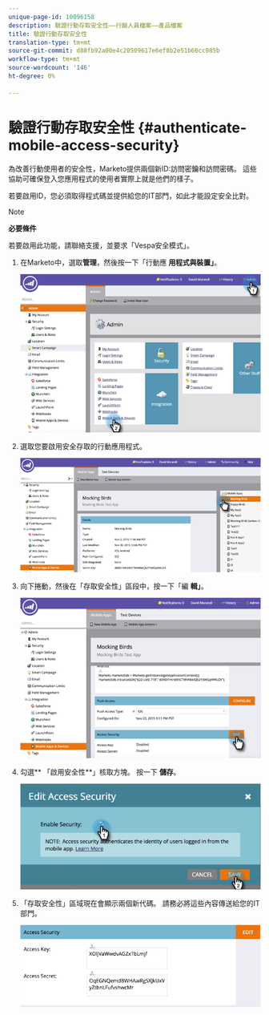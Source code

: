 ```yaml
---
unique-page-id: 10096158
description: 驗證行動存取安全性——行銷人員檔案——產品檔案
title: 驗證行動存取安全性
translation-type: tm+mt
source-git-commit: d88fb92a00e4c20509617e6ef8b2e51b66cc085b
workflow-type: tm+mt
source-wordcount: '146'
ht-degree: 0%

---
```



# 驗證行動存取安全性 {#authenticate-mobile-access-security}

為改善行動使用者的安全性，Marketo提供兩個新ID:訪問密鑰和訪問密碼。 這些協助可確保登入您應用程式的使用者實際上就是他們的樣子。

若要啟用ID，您必須取得程式碼並提供給您的IT部門，如此才能設定安全比對。

>[!NOTE]
>
>**必要條件**
>
>若要啟用此功能，請聯絡支援，並要求「Vespa安全模式」。

1. 在Marketo中，選取**管理**，然後按一下「行動應 **用程式與裝置」**。

   ![](assets/image2015-12-1-14-3a36-3a30.png)

1. 選取您要啟用安全存取的行動應用程式。

   ![](assets/image2015-12-2-10-3a18-3a6.png)

1. 向下捲動，然後在「存取安全性」區段中，按一下「編 **輯」**。

   ![](assets/image2015-12-1-14-3a41-3a37.png)

1. 勾選** 「啟用安全性**」核取方塊。 按一下 **儲存**。

   ![](assets/image2015-12-1-14-3a54-3a0.png)

1. 「存取安全性」區域現在會顯示兩個新代碼。 請務必將這些內容傳送給您的IT部門。

   ![](assets/image2015-12-1-14-3a57-3a34.png)

